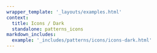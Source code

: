 ```yaml
---
wrapper_template: '_layouts/examples.html'
context:
  title: Icons / Dark
  standalone: patterns_icons
markdown_includes:
  example: '_includes/patterns/icons/icons-dark.html'
---
```

